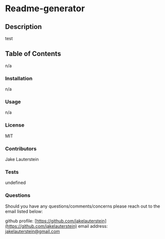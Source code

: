 
# Readme-generator

## Description

test
## Table of Contents

n/a

### Installation

n/a

### Usage

n/a

### License

MIT

### Contributors

Jake Lauterstein

### Tests

undefined

### Questions

Should you have any questions/comments/concerns please reach out to the email listed below:

github profile: [https://github.com/jakelauterstein](https://github.com/jakelauterstein)
email address: [jakelauterstein@gmail.com](mailto:jakelauterstein@gmail.com)
